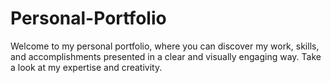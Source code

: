 # Personal-Portfolio
Welcome to my personal portfolio, where you can discover my work, skills, and accomplishments presented in a clear and visually engaging way. Take a look at my expertise and creativity.
